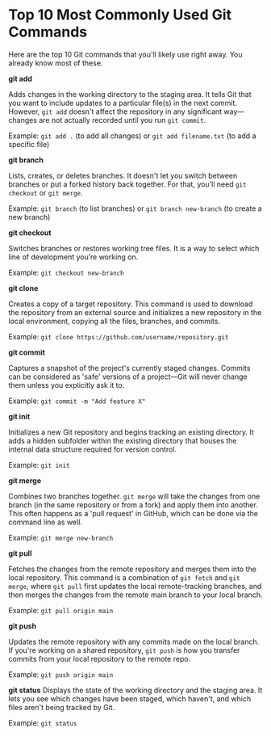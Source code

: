 # Top 10 Most Commonly Used Git Commands

Here are the top 10 Git commands that you'll likely use right away. You already know most of these.

**git add**

Adds changes in the working directory to the staging area. It tells Git that you want to include updates to a particular file(s) in the next commit. However, `git add` doesn't affect the repository in any significant way—changes are not actually recorded until you run `git commit`.

Example: `git add .` (to add all changes) or `git add filename.txt` (to add a specific file)

**git branch**

Lists, creates, or deletes branches. It doesn't let you switch between branches or put a forked history back together. For that, you'll need `git checkout` or `git merge`.

Example: `git branch` (to list branches) or `git branch new-branch` (to create a new branch)

**git checkout**

Switches branches or restores working tree files. It is a way to select which line of development you’re working on.

Example: `git checkout new-branch`

**git clone**

Creates a copy of a target repository. This command is used to download the repository from an external source and initializes a new repository in the local environment, copying all the files, branches, and commits.
 
Example: `git clone https://github.com/username/repository.git`

**git commit**

Captures a snapshot of the project's currently staged changes. Commits can be considered as 'safe' versions of a project—Git will never change them unless you explicitly ask it to.

Example: `git commit -m "Add feature X"`

**git init**

Initializes a new Git repository and begins tracking an existing directory. It adds a hidden subfolder within the existing directory that houses the internal data structure required for version control.

Example: `git init`

**git merge**

Combines two branches together. `git merge` will take the changes from one branch (in the same repository or from a fork) and apply them into another. This often happens as a 'pull request' in GitHub, which can be done via the command line as well.

Example: `git merge new-branch`

**git pull**

Fetches the changes from the remote repository and merges them into the local repository. This command is a combination of `git fetch` and `git merge`, where `git pull` first updates the local remote-tracking branches, and then merges the changes from the remote main branch to your local branch.
 
Example: `git pull origin main`

**git push**

Updates the remote repository with any commits made on the local branch. If you're working on a shared repository, `git push` is how you transfer commits from your local repository to the remote repo.
 
Example: `git push origin main`

**git status**
Displays the state of the working directory and the staging area. It lets you see which changes have been staged, which haven't, and which files aren't being tracked by Git.
 
Example: `git status`

<div style="page-break-after: always; break-after: page;"></div>
